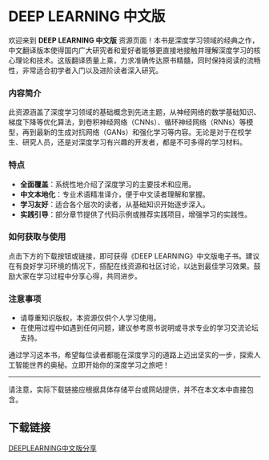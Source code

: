 # DEEP LEARNING 中文版

欢迎来到 **DEEP LEARNING 中文版** 资源页面！本书是深度学习领域的经典之作，中文翻译版本使得国内广大研究者和爱好者能够更直接地接触并理解深度学习的核心理论和技术。这版翻译质量上乘，力求准确传达原书精髓，同时保持阅读的流畅性，非常适合初学者入门以及进阶读者深入研究。

### 内容简介

此资源涵盖了深度学习领域的基础概念到先进主题，从神经网络的数学基础知识、梯度下降等优化算法，到卷积神经网络（CNNs）、循环神经网络（RNNs）等模型，再到最新的生成对抗网络（GANs）和强化学习等内容。无论是对于在校学生、研究人员，还是对深度学习有兴趣的开发者，都是不可多得的学习材料。

### 特点

- **全面覆盖**：系统性地介绍了深度学习的主要技术和应用。
- **中文本地化**：专业术语精准译介，便于中文读者理解和掌握。
- **学习友好**：适合各个层次的读者，从基础知识开始逐步深入。
- **实践引导**：部分章节提供了代码示例或推荐实践项目，增强学习的实践性。

### 如何获取与使用

点击下方的下载按钮或链接，即可获得《DEEP LEARNING》中文版电子书。建议在有良好学习环境的情况下，搭配在线资源和社区讨论，以达到最佳学习效果。鼓励大家在学习过程中分享心得，共同进步。

### 注意事项

- 请尊重知识版权，本资源仅供个人学习使用。
- 在使用过程中如遇到任何问题，建议参考原书说明或寻求专业的学习交流论坛支持。

通过学习这本书，希望每位读者都能在深度学习的道路上迈出坚实的一步，探索人工智能世界的奥秘。立即开始你的深度学习之旅吧！

---

请注意，实际下载链接应根据具体存储平台或网站提供，并不在本文本中直接包含。

## 下载链接

[DEEPLEARNING中文版分享](https://pan.quark.cn/s/6911961c1e26)